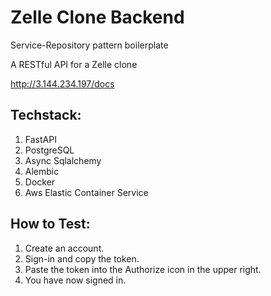 # Zelle Clone Backend

Service-Repository pattern boilerplate

A RESTful API for a Zelle clone

<http://3.144.234.197/docs>

## Techstack:

1. FastAPI
3. PostgreSQL
4. Async Sqlalchemy
5. Alembic
6. Docker
7. Aws Elastic Container Service

## How to Test:

1. Create an account.
2. Sign-in and copy the token.
3. Paste the token into the Authorize icon in the upper right.
4. You have now signed in.
